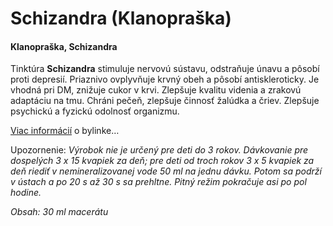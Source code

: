 Schizandra (Klanopraška)
========================

#### Klanopraška, Schizandra

Tinktúra **Schizandra** stimuluje nervovú sústavu, odstraňuje únavu a pôsobí
proti depresií. Priaznivo ovplyvňuje krvný obeh a pôsobí antiskleroticky. Je
vhodná pri DM, znižuje cukor v krvi. Zlepšuje kvalitu videnia a zrakovú
adaptáciu na tmu. Chráni pečeň, zlepšuje činnosť žalúdka a čriev. Zlepšuje
psychickú a fyzickú odolnosť organizmu.

[Viac informácií](/sip/bylinky/schizandra-cinska) o bylinke…

Upozornenie: *Výrobok nie je určený pre deti do 3 rokov. Dávkovanie pre
dospelých 3 x 15 kvapiek za deň; pre deti od troch rokov 3 x 5 kvapiek za deň
riediť v nemineralizovanej vode 50 ml na jednu dávku. Potom sa podrží v ústach a
po 20 s až 30 s sa prehltne. Pitný režim pokračuje asi po pol hodine.*

*Obsah: 30 ml macerátu*

